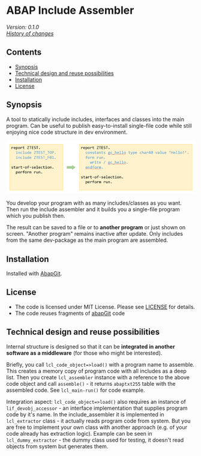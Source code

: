 # ABAP Include Assembler #

*Version: 0.1.0*    
*[History of changes](/changelog.txt)*

## Contents ##

<!-- start toc -->

- [Synopsis](#synopsis)
- [Technical design and reuse possibilities](#technical-design-and-reuse-possibilities)
- [Installation](#installation)
- [License](#license)

<!-- end toc -->

## Synopsis ##

A tool to statically include includes, interfaces and classes into the main program. Can be useful to publish easy-to-install single-file code while still enjoying nice code structure in dev environment.

![illustration1](img/illustration_small.png)

You develop your program with as many includes/classes as you want. Then run the include assembler and it builds you a single-file program which you publish then.

The result can be saved to a file or to **another program** or just shown on screen. "Another program" remains inactive after update. Only includes from the same dev-package as the main program are assembled. 

## Installation ##

Installed with [AbapGit](https://github.com/abapGit/abapGit). 

## License ##

- The code is licensed under MIT License. Please see [LICENSE](/LICENSE) for details.
- The code reuses fragments of [abapGit](https://github.com/abapGit/abapGit) code

## Technical design and reuse possibilities ##

Internal structure is designed so that it can be **integrated in another software as a middleware** (for those who might be interested).

Briefly, you call `lcl_code_object=>load()` with a program name to assemble. This creates a memory copy of program code with all includes as a deep list. Then you create `lcl_assembler` instance with a reference to the above code object and call `assemble()` - it returns `abaptxt255` table with the assembled code. See `lcl_main-run()` for code example.

Integration aspect: `lcl_code_object=>load()` also requires an instance of `lif_devobj_accessor` - an interface implementation that supplies program code by it's name. In the include_assembler it is implemented in `lcl_extractor` class - it actually reads program code from system. But you are free to implement your own class with another approach (e.g. of your code already has extraction logic). Example can be seen in `lcl_dummy_extractor` - the dummy class used for testing, it doesn't read objects from system but generates them.

